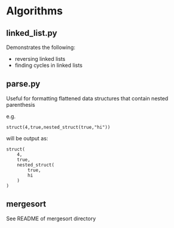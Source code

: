 Algorithms
==========

linked_list.py
---------------
Demonstrates the following:

 - reversing linked lists
 - finding cycles in linked lists

parse.py
--------
Useful for formatting flattened data structures that contain nested parenthesis

e.g.

    struct(4,true,nested_struct(true,"hi"))

will be output as:

    struct(  
        4,  
        true,  
        nested_struct(  
            true,  
            hi  
        )  
    )

mergesort
---------
See README of mergesort directory
